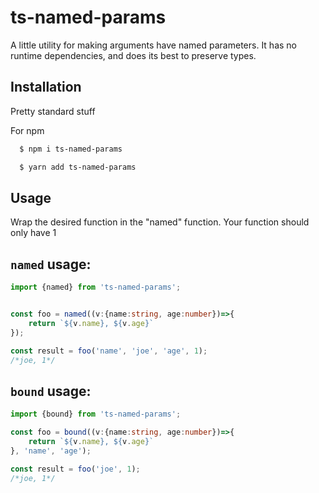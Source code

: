 # ts-named-params
A little utility for making arguments have named parameters. It has no runtime
dependencies, and does its best to preserve types.


## Installation
Pretty standard stuff

For npm
```sh
  $ npm i ts-named-params
```

```sh
  $ yarn add ts-named-params
```

## Usage
Wrap the desired function in the "named" function.  Your function should only have 1 

## `named` usage:
```ts
import {named} from 'ts-named-params';


const foo = named((v:{name:string, age:number})=>{
    return `${v.name}, ${v.age}`
});

const result = foo('name', 'joe', 'age', 1);
/*joe, 1*/

```

## `bound` usage: 

```ts
import {bound} from 'ts-named-params';

const foo = bound((v:{name:string, age:number})=>{
    return `${v.name}, ${v.age}`
}, 'name', 'age');

const result = foo('joe', 1);
/*joe, 1*/

```
